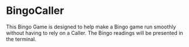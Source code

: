 BingoCaller
===========

This Bingo Game is designed to help make a Bingo game run smoothly without having to rely on a Caller. The Bingo readings will be presented in the terminal.

